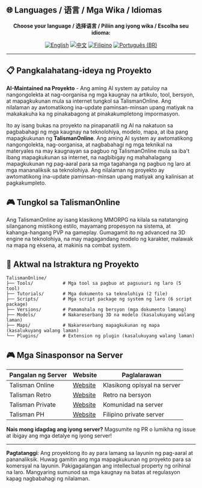 ## 🌐 Languages / 语言 / Mga Wika / Idiomas

<div align="center">

**Choose your language / 选择语言 / Piliin ang iyong wika / Escolha seu idioma:**

[![English](https://img.shields.io/badge/English-EN-blue?style=flat-square)](README.md)
[![中文](https://img.shields.io/badge/中文-CN-red?style=flat-square)](README_CN.md)
[![Filipino](https://img.shields.io/badge/Filipino-PH-green?style=flat-square)](README_PH.md)
[![Português (BR)](https://img.shields.io/badge/Português%20(BR)-BR-yellow?style=flat-square)](README_PT_BR.md)

</div>

---

## 📋 Pangkalahatang-ideya ng Proyekto

**AI-Maintained na Proyekto** - Ang aming AI system ay patuloy na nangongolekta at nag-oorganisa ng mga kaugnay na artikulo, tool, bersyon, at mapagkukunan mula sa internet tungkol sa TalismanOnline. Ang nilalaman ay awtomatikong ina-update paminsan-minsan upang matiyak na makakakuha ka ng pinakabagong at pinakakumpletong impormasyon.

Ito ay isang bukas na proyekto na pinapanatili ng AI na nakatuon sa pagbabahagi ng mga kaugnay na teknolohiya, modelo, mapa, at iba pang mapagkukunan ng **TalismanOnline**. Ang aming AI system ay awtomatikong nangongolekta, nag-oorganisa, at nagbabahagi ng mga teknikal na materyales na may kaugnayan sa pagbuo ng TalismanOnline mula sa iba't ibang mapagkukunan sa internet, na nagbibigay ng mahahalagang mapagkukunan ng pag-aaral para sa mga tagahanga ng pagbuo ng laro at mga mananaliksik sa teknolohiya. Ang nilalaman ng proyekto ay awtomatikong ina-update paminsan-minsan upang matiyak ang kalinisan at pagkakumpleto.

## 🎮 Tungkol sa TalismanOnline

Ang TalismanOnline ay isang klasikong MMORPG na kilala sa natatanging silanganong mistikong estilo, mayamang propesyon na sistema, at kahanga-hangang PVP na gameplay. Gumagamit ito ng advanced na 3D engine na teknolohiya, na may magagandang modelo ng karakter, malawak na mapa ng eksena, at makinis na combat system.

## 📂 Aktwal na Istraktura ng Proyekto

```
TalismanOnline/
├── Tools/           # Mga tool sa pagbuo at pagsusuri ng laro (5 tool)
├── Tutorials/       # Mga dokumento sa teknolohiya (2 file)
├── Scripts/         # Mga script package ng system ng laro (6 script package)
├── Versions/        # Pamamahala ng bersyon (mga dokumento lamang)
├── Models/          # Nakareserbang 3D na modelo (kasalukuyang walang laman)
├── Maps/            # Nakareserbang mapagkukunan ng mapa (kasalukuyang walang laman)
└── Plugins/         # Extension ng plugin (kasalukuyang walang laman)
```

## 🎮 Mga Sinasponsor na Server

| Pangalan ng Server | Website | Paglalarawan |
|-------------|---------|-------------|
| Talisman Online | [Website](https://example.com) | Klasikong opisyal na server |
| Talisman Retro | [Website](https://example.com) | Retro na bersyon |
| Talisman Private | [Website](https://example.com) | Komunidad na server |
| Talisman PH | [Website](https://example.com) | Filipino private server |

**Nais mong idagdag ang iyong server?** Magsumite ng PR o lumikha ng issue at ibigay ang mga detalye ng iyong server!

---

**Pagtatanggi**: Ang proyektong ito ay para lamang sa layunin ng pag-aaral at pananaliksik. Huwag gamitin ang mga mapagkukunan ng proyekto para sa komersyal na layunin. Pakigagalangan ang intellectual property ng orihinal na laro. Mangyaring sumunod sa mga kaugnay na batas at regulasyon kapag nagbabahagi ng nilalaman.